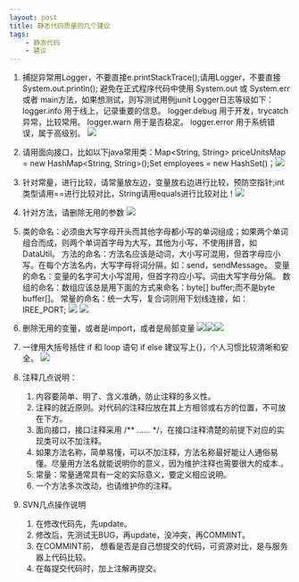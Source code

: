 ```yaml
---
layout: post
title: 静态代码质量的几个建议
tags:
    - 静态代码
    - 建议
---
```




1.	捕捉异常用Logger，不要直接e.printStackTrace();请用Logger，不要直接System.out.println();
避免在正式程序代码中使用 System.out 或 System.err 或者 main方法，如果想测试，则写测试用例junit
Logger日志等级如下：
logger.info 用于线上，记录重要的信息。
logger.debug 用于开发，trycatch异常，比较常用。
logger.warn 用于是否稳定。
logger.error 用于系统错误，属于高级别。
![](http://7u2ivm.com1.z0.glb.clouddn.com/%40%2F2016%2Fsc1.png) 

2.	请用面向接口，比如以下java常用类：Map<String, String> priceUnitsMap = new HashMap<String, String>();Set employees = new HashSet()；![](http://7u2ivm.com1.z0.glb.clouddn.com/%40%2F2016%2Fsc2.png) 

3. 	针对常量，进行比较，请常量放左边，变量放右边进行比较，预防空指针;int类型请用==进行比较对比，String请用equals进行比较对比！![](http://7u2ivm.com1.z0.glb.clouddn.com/%40%2F2016%2Fsc3.png) 

4.	针对方法，请删除无用的参数
![](http://7u2ivm.com1.z0.glb.clouddn.com/%40%2F2016%2Fsc4.png) 

5.	类的命名：必须由大写字母开头而其他字母都小写的单词组成；如果两个单词组合而成，则两个单词首字母为大写，其他为小写，不使用拼音，如DataUtil。
方法的命名：方法名应该是动词，大小写可混用，但首字母应小写。在每个方法名内，大写字母将词分隔，如：send，sendMessage。
变量的命名：变量的名字可大小写混用，但首字符应小写。词由大写字母分隔。
数组的命名：数组应该总是用下面的方式来命名：byte[] buffer;而不是byte buffer[]。
常量的命名：统一大写，复合词则用下划线连接，如：IREE_PORT;
![](http://7u2ivm.com1.z0.glb.clouddn.com/%40%2F2016%2Fsc5.png) 
![](http://7u2ivm.com1.z0.glb.clouddn.com/%40%2F2016%2Fsc5-2.png) 


6.	 删除无用的变量，或者是import，或者是局部变量
![](http://7u2ivm.com1.z0.glb.clouddn.com/%40%2F2016%2Fsc6.png)![](http://7u2ivm.com1.z0.glb.clouddn.com/%40%2F2016%2Fsc6-2.png)![](http://7u2ivm.com1.z0.glb.clouddn.com/%40%2F2016%2Fsc6-3.png) 
	

7.	 一律用大括号括住 if 和 loop 语句
if else 建议写上{}，个人习惯比较清晰和安全。
![](http://7u2ivm.com1.z0.glb.clouddn.com/%40%2F2016%2Fsc7.png) 

8. 注释几点说明：
	1.	 内容要简单、明了、含义准确，防止注释的多义性。
	2. 	注释的就近原则。对代码的注释应放在其上方相邻或右方的位置，不可放在下方。
	3. 	面向接口，接口注释采用 /** …… */，在接口注释清楚的前提下对应的实现类可以不加注释。
	4. 	如果方法名称，简单易懂，可以不加注释，方法名称最好能让人通俗易懂。尽量用方法名就能说明你的意义，因为维护注释也需要很大的成本.。
	5. 	常量：常量通常具有一定的实际意义，要定义相应说明。
	6. 	一个方法多次改动，也请维护你的注释。




9. 	SVN几点操作说明
	1. 	在修改代码先，先update。
	2. 	修改后，先测试无BUG，再update，没冲突，再COMMINT。
	3. 	在COMMINT前， 想看是否是自己想提交的代码，可资源对比，是与服务器上代码比较。
	4.	 在每提交代码时，加上注解再提交。


